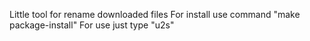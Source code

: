 Little tool for rename downloaded files 
For install use command "make package-install"
For use just type "u2s"
